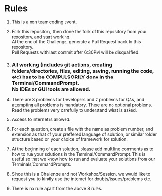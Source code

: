 # Rules

1. This is a non team coding event.

2. Fork this repository, then clone the fork of this repository from your repository, and start working. 
   <br> At the end of the Challenge, generate a Pull Request back to this repository.
   <br> Pull Requests with last commit after 6:30PM will be disqualified.
   
3. <h3>All working (includes git actions, creating folders/directories, files, editing, saving, running the code, etc) has to be COMPULSORILY done in the Terminal/CommandPrompt.
   <br> No IDEs or GUI tools are allowed.</h3>
   
4. There are 3 problems for Developers and 2 problems for QAs, and attempting all problems is mandatory. There are no optional problems. 
   <br>Read the problems very carefully to understand what is asked.

5. Access to internet is allowed.

6. For each question, create a file with the name as problem number, and extension as that of your preffered language of solution, or similar folder structure based on your choice of framework for solution.

7. At the beginning of each solution, please add multiline comments as to how to run your solutions in the Terminal/CommandPrompt. This is useful so that we know how to run and evaluate your solutions from our Terminals/CommandPrompts.

8. Since this is a Challenge and not Workshop/Session, we would like to request you to kindly use the internet for doubts/issues/problems etc.

9. There is no rule apart from the above 8 rules.
